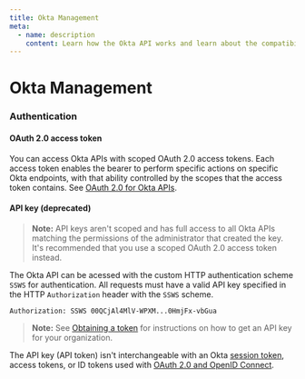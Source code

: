 ```yaml
---
title: Okta Management
meta:
  - name: description
    content: Learn how the Okta API works and learn about the compatibility rules and design principles.
---
```


# Okta Management

### Authentication

#### OAuth 2.0 access token

You can access Okta APIs with scoped OAuth 2.0 access tokens. Each access token enables the bearer to perform specific actions on specific Okta endpoints, with that ability controlled by the scopes that the access token contains. See [OAuth 2.0 for Okta APIs](https://developer.okta.com/docs/guides/implement-oauth-for-okta/).

#### API key (deprecated)

> **Note:** API keys aren't scoped and has full access to all Okta APIs matching the permissions of the administrator that created the key. It's recommended that you use a scoped OAuth 2.0 access token instead.

The Okta API can be acessed with the custom HTTP authentication scheme `SSWS` for authentication. All requests must have a valid API key specified in the HTTP `Authorization` header with the `SSWS` scheme.

    Authorization: SSWS 00QCjAl4MlV-WPXM...0HmjFx-vbGua

> **Note:** See [Obtaining a token](https://developer.okta.com/docs/guides/create-an-api-token/) for instructions on how to get an API key for your organization.

The API key (API token) isn't interchangeable with an Okta [session token](https://developer.okta.com/docs/reference/api/authn/#session-token), access tokens, or ID tokens used with [OAuth 2.0 and OpenID Connect](https://developer.okta.com/docs/reference/api/oidc/).

